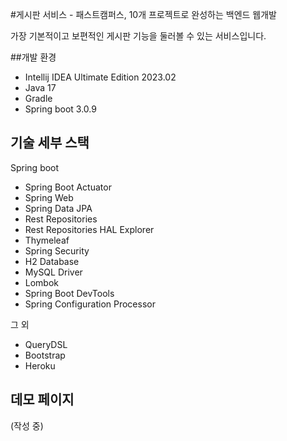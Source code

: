 #게시판 서비스 - 패스트캠퍼스, 10개 프로젝트로 완성하는 백엔드 웹개발

가장 기본적이고 보편적인 게시판 기능을 둘러볼 수 있는 서비스입니다.

##개발 환경
* Intellij IDEA Ultimate Edition 2023.02
* Java 17
* Gradle
* Spring boot 3.0.9

## 기술 세부 스택

Spring boot

* Spring Boot Actuator
* Spring Web
* Spring Data JPA
* Rest Repositories
* Rest Repositories HAL Explorer
* Thymeleaf
* Spring Security
* H2 Database
* MySQL Driver
* Lombok
* Spring Boot DevTools
* Spring Configuration Processor

그 외

* QueryDSL
* Bootstrap
* Heroku

## 데모 페이지

(작성 중)
